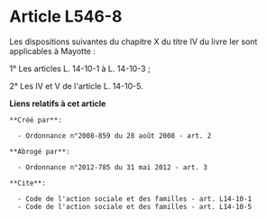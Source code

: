 # Article L546-8

Les dispositions suivantes du chapitre X du titre IV du livre Ier sont applicables à Mayotte : 

1° Les articles L. 14-10-1 à L. 14-10-3 ; 

2° Les IV et V de l'article L. 14-10-5.

**Liens relatifs à cet article**

	**Créé par**:

	  - Ordonnance n°2008-859 du 28 août 2008 - art. 2

	**Abrogé par**:

	  - Ordonnance n°2012-785 du 31 mai 2012 - art. 3

	**Cite**:

	  - Code de l'action sociale et des familles - art. L14-10-1
	  - Code de l'action sociale et des familles - art. L14-10-5
